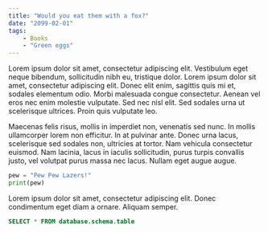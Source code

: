 ```yaml
---
title: "Would you eat them with a fox?"
date: "2099-02-01"
tags:
    - Books
    - "Green eggs"
---
```


Lorem ipsum dolor sit amet, consectetur adipiscing elit. Vestibulum eget neque bibendum, sollicitudin nibh eu, tristique dolor. Lorem ipsum dolor sit amet, consectetur adipiscing elit. Donec elit enim, sagittis quis mi et, sodales elementum odio. Morbi malesuada congue consectetur. Aenean vel eros nec enim molestie vulputate. Sed nec nisl elit. Sed sodales urna ut scelerisque ultrices. Proin quis vulputate leo.

Maecenas felis risus, mollis in imperdiet non, venenatis sed nunc. In mollis ullamcorper lorem non efficitur. In at pulvinar ante. Donec urna lacus, scelerisque sed sodales non, ultricies at tortor. Nam vehicula consectetur euismod. Nam lacinia, lacus in iaculis sollicitudin, purus turpis convallis justo, vel volutpat purus massa nec lacus. Nullam eget augue augue.

```python
pew = "Pew Pew Lazers!"
print(pew)
```

Lorem ipsum dolor sit amet, consectetur adipiscing elit. Donec condimentum eget diam a ornare. Aliquam semper.

```SQL
SELECT * FROM database.schema.table
```